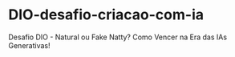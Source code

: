 # DIO-desafio-criacao-com-ia
Desafio DIO -  Natural ou Fake Natty? Como Vencer na Era das IAs Generativas!
